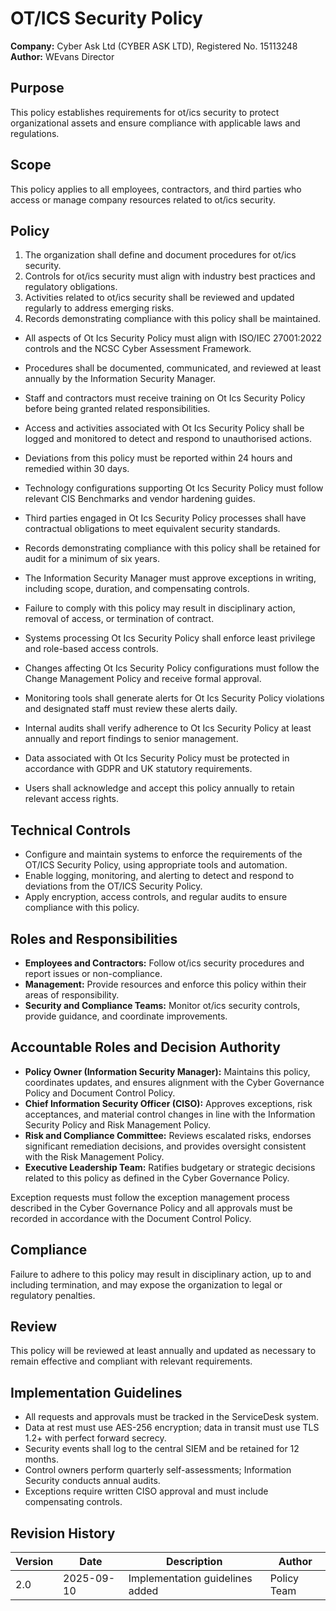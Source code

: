 # OT/ICS Security Policy

**Company:** Cyber Ask Ltd (CYBER ASK LTD), Registered No. 15113248  
**Author:** WEvans Director

## Purpose

This policy establishes requirements for ot/ics security to protect organizational assets and ensure compliance with applicable laws and regulations.

## Scope

This policy applies to all employees, contractors, and third parties who access or manage company resources related to ot/ics security.

## Policy
1. The organization shall define and document procedures for ot/ics security.
2. Controls for ot/ics security must align with industry best practices and regulatory obligations.
3. Activities related to ot/ics security shall be reviewed and updated regularly to address emerging risks.
4. Records demonstrating compliance with this policy shall be maintained.

- All aspects of Ot Ics Security Policy must align with ISO/IEC 27001:2022 controls and the NCSC Cyber Assessment Framework.
- Procedures shall be documented, communicated, and reviewed at least annually by the Information Security Manager.
- Staff and contractors must receive training on Ot Ics Security Policy before being granted related responsibilities.
- Access and activities associated with Ot Ics Security Policy shall be logged and monitored to detect and respond to unauthorised actions.
- Deviations from this policy must be reported within 24 hours and remedied within 30 days.
- Technology configurations supporting Ot Ics Security Policy must follow relevant CIS Benchmarks and vendor hardening guides.
- Third parties engaged in Ot Ics Security Policy processes shall have contractual obligations to meet equivalent security standards.
- Records demonstrating compliance with this policy shall be retained for audit for a minimum of six years.
- The Information Security Manager must approve exceptions in writing, including scope, duration, and compensating controls.
- Failure to comply with this policy may result in disciplinary action, removal of access, or termination of contract.

- Systems processing Ot Ics Security Policy shall enforce least privilege and role-based access controls.
- Changes affecting Ot Ics Security Policy configurations must follow the Change Management Policy and receive formal approval.
- Monitoring tools shall generate alerts for Ot Ics Security Policy violations and designated staff must review these alerts daily.
- Internal audits shall verify adherence to Ot Ics Security Policy at least annually and report findings to senior management.
- Data associated with Ot Ics Security Policy must be protected in accordance with GDPR and UK statutory requirements.
- Users shall acknowledge and accept this policy annually to retain relevant access rights.

## Technical Controls

- Configure and maintain systems to enforce the requirements of the OT/ICS Security Policy, using appropriate tools and automation.
- Enable logging, monitoring, and alerting to detect and respond to deviations from the OT/ICS Security Policy.
- Apply encryption, access controls, and regular audits to ensure compliance with this policy.

## Roles and Responsibilities

- **Employees and Contractors:** Follow ot/ics security procedures and report issues or non-compliance.
- **Management:** Provide resources and enforce this policy within their areas of responsibility.
- **Security and Compliance Teams:** Monitor ot/ics security controls, provide guidance, and coordinate improvements.

## Accountable Roles and Decision Authority

- **Policy Owner (Information Security Manager):** Maintains this policy, coordinates updates, and ensures alignment with the Cyber Governance Policy and Document Control Policy.
- **Chief Information Security Officer (CISO):** Approves exceptions, risk acceptances, and material control changes in line with the Information Security Policy and Risk Management Policy.
- **Risk and Compliance Committee:** Reviews escalated risks, endorses significant remediation decisions, and provides oversight consistent with the Risk Management Policy.
- **Executive Leadership Team:** Ratifies budgetary or strategic decisions related to this policy as defined in the Cyber Governance Policy.

Exception requests must follow the exception management process described in the Cyber Governance Policy and all approvals must be recorded in accordance with the Document Control Policy.

## Compliance

Failure to adhere to this policy may result in disciplinary action, up to and including termination, and may expose the organization to legal or regulatory penalties.

## Review

This policy will be reviewed at least annually and updated as necessary to remain effective and compliant with relevant requirements.

## Implementation Guidelines
- All requests and approvals must be tracked in the ServiceDesk system.
- Data at rest must use AES-256 encryption; data in transit must use TLS 1.2+ with perfect forward secrecy.
- Security events shall log to the central SIEM and be retained for 12 months.
- Control owners perform quarterly self-assessments; Information Security conducts annual audits.
- Exceptions require written CISO approval and must include compensating controls.

## Revision History

| Version | Date | Description | Author |
| ------- | ---------- | ----------------------- | ------ |
| 2.0     | 2025-09-10 | Implementation guidelines added | Policy Team |
